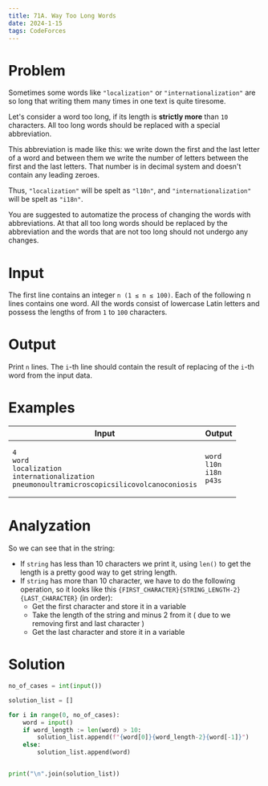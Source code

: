 ```yaml
---
title: 71A. Way Too Long Words
date: 2024-1-15
tags: CodeForces
---
```


# Problem

Sometimes some words like `"localization"` or `"internationalization"` are so long that writing them many times in one text is quite tiresome.

Let's consider a word too long, if its length is **strictly more** than `10` characters. All too long words should be replaced with a special abbreviation.

This abbreviation is made like this: we write down the first and the last letter of a word and between them we write the number of letters between the first and the last letters. That number is in decimal system and doesn't contain any leading zeroes.

Thus, `"localization"` will be spelt as `"l10n"`, and `"internationalization"` will be spelt as `"i18n"`.

You are suggested to automatize the process of changing the words with abbreviations. At that all too long words should be replaced by the abbreviation and the words that are not too long should not undergo any changes.

# Input

The first line contains an integer `n (1 ≤ n ≤ 100)`. Each of the following n lines contains one word. All the words consist of lowercase Latin letters and possess the lengths of from `1` to `100` characters.

# Output

Print `n` lines. The `i`-th line should contain the result of replacing of the `i`-th word from the input data.


# Examples
<table>
<thead>
  <tr>
    <th>Input</th>
    <th>Output</th>
  </tr>
</thead>
<tbody>
<tr>

<td>
    

```
4
word
localization
internationalization
pneumonoultramicroscopicsilicovolcanoconiosis
```
    

</td>
<td>

```
word
l10n
i18n
p43s
```
    
    
</td>
</tr>
 </tbody>

</table>

# Analyzation

So we can see that in the string:

* If `string` has less than 10 characters we print it, using `len()` to get the length is a pretty good way to get string length.
* If `string` has more than 10 character, we have to do the following operation, so it looks like this `{FIRST_CHARACTER}{STRING_LENGTH-2}{LAST_CHARACTER}` (in order):
   - Get the first character and store it in a variable
   - Take the length of the string and minus 2 from it ( due to we removing first and last character )
   - Get the last character and store it in a variable

# Solution

```python
no_of_cases = int(input())

solution_list = []

for i in range(0, no_of_cases):
    word = input()
    if word_length := len(word) > 10:
        solution_list.append(f"{word[0]}{word_length-2}{word[-1]}")
    else:
        solution_list.append(word)


print("\n".join(solution_list))
```